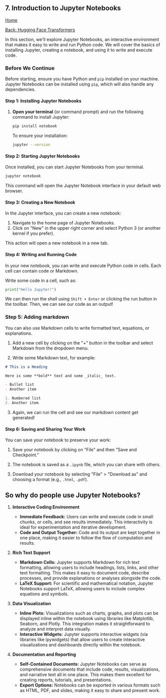 ## 7. Introduction to Jupyter Notebooks

[Home](README.md)

[Back: Hugging Face Transformers](05_hugging_face_transformers.md)

In this section, we'll explore Jupyter Notebooks, an interactive environment that makes it easy to write and run Python code. We will cover the basics of installing Jupyter, creating a notebook, and using it to write and execute code.

### Before We Continue

Before starting, ensure you have Python and `pip` installed on your machine. Jupyter Notebooks can be installed using `pip`, which will also handle any dependencies.

#### Step 1: Installing Jupyter Notebooks

1. **Open your terminal** (or command prompt) and run the following command to install Jupyter:

   ```bash
   pip install notebook
   ```

   To ensure your installation:

   ```bash
   jupyter --version
   ```

#### Step 2: Starting Jupyter Notebooks

Once installed, you can start Jupyter Notebooks from your terminal.

```bash
jupyter notebook
```

This command will open the Jupyter Notebook interface in your default web browser.

#### Step 3: Creating a New Notebook

In the Jupyter interface, you can create a new notebook:

1. Navigate to the home page of Jupyter Notebooks.
2. Click on "New" in the upper right corner and select Python 3 (or another kernel if you prefer).

This action will open a new notebook in a new tab.

#### Step 4: Writing and Running Code

In your new notebook, you can write and execute Python code in cells. Each cell can contain code or Markdown.

Write some code in a cell, such as:

```python
print("Hello Jupyter!")
```

We can then run the shell using `Shift + Enter` or clicking the run button in the toolbar. Then, we can see our code as an output!

### Step 5: Adding markdown

You can also use Markdown cells to write formatted text, equations, or explanations.

1. Add a new cell by clicking on the "+" button in the toolbar and select Markdown from the dropdown menu.

2. Write some Markdown text, for example:

```markdown
# This is a Heading

Here is some **bold** text and some _italic_ text.

- Bullet list
- Another item

1. Numbered list
2. Another item
```

3. Again, we can run the cell and see our markdown content get generated!

#### Step 6: Saving and Sharing Your Work

You can save your notebook to preserve your work:

1. Save your notebook by clicking on "File" and then "Save and Checkpoint."

2. The notebook is saved as a `.ipynb` file, which you can share with others.

3. Download your notebook by selecting "File" > "Download as" and choosing a format (e.g., `.html`, `.pdf`).

## So why do people use Jupyter Notebooks?

1. **Interactive Coding Environment**

   - **Immediate Feedback:** Users can write and execute code in small chunks, or cells, and see results immediately. This interactivity is ideal for experimentation and iterative development.
   - **Code and Output Together:** Code and its output are kept together in one place, making it easier to follow the flow of computation and results.

2. **Rich Text Support**

   - **Markdown Cells:** Jupyter supports Markdown for rich text formatting, allowing users to include headings, lists, links, and other text formatting. This makes it easy to document code, describe processes, and provide explanations or analyses alongside the code.
   - **LaTeX Support:** For scientific and mathematical notation, Jupyter Notebooks support LaTeX, allowing users to include complex equations and symbols.

3. **Data Visualization**

   - **Inline Plots:** Visualizations such as charts, graphs, and plots can be displayed inline within the notebook using libraries like Matplotlib, Seaborn, and Plotly. This integration makes it straightforward to analyze and interpret data visually.
   - **Interactive Widgets:** Jupyter supports interactive widgets (via libraries like ipywidgets) that allow users to create interactive visualizations and dashboards directly within the notebook.

4. **Documentation and Reporting**

   - **Self-Contained Documents:** Jupyter Notebooks can serve as comprehensive documents that include code, results, visualizations, and narrative text all in one place. This makes them excellent for creating reports, tutorials, and presentations.
   - **Export Options:** Notebooks can be exported in various formats such as HTML, PDF, and slides, making it easy to share and present work.
